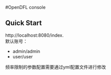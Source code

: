 #OpenDFL console

## Quick Start
http://localhost:8080/index.  
默认账号：
* admin/admin  
* user/user

频率限制的参数配置需要通过yml配置文件进行修改